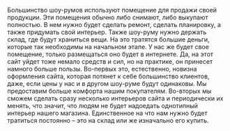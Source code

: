 Большинство шоу-румов используют помещение для продажи своей продукции. Эти помещения обычно либо снимают, либо выкупают полностью. В нем нужно будет сделать ремонт, сделать планировку, а также придумать свой интерьер. Также шоу-руму нужно держать склад, где будут храниться вещи. На это тратятся большие деньги, которые так необходимы на начальном этапе. У нас же будет свое помещение, только размещаться оно будет в интернете. Да, на этот сайт уйдет тоже немало средств и сил, но на практике, он принесет намного больше пользы. Во-первых это, естественно, новизна оформления сайта, которая потянет к себе большинство клиентов, даже, если цены у нас и в другом шоу-руме будут одинаковы. Мы предоставим больше комфорта нашим покупателям. Во-вторых мы сможем сделать сразу несколько интерьеров сайта и периодически их менять, что значит, что людям не будет надоедать однотипный интерьер нашего магазина. Единственное на что нам нужно будет тратиться постоянно – это на склад или же изначально его купить.
 

